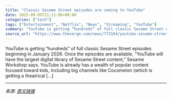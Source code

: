 ```yaml
---
title: "Classic Sesame Street episodes are coming to YouTube"
date: 2025-09-05T21:11:06+08:00
categories: ["tech"]
tags: ["Entertainment", "Netflix", "News", "Streaming", "YouTube"]
summary: "YouTube is getting “hundreds” of full classic Sesame Street episodes beginning in January 2026. Once the episodes are available, “YouTube will have the largest digital library of Sesame Street content"
source_url: "https://www.theverge.com/news/773164/youtube-sesame-street-classic-episodes-netflix"
---
```


YouTube is getting “hundreds” of full classic Sesame Street episodes beginning in January 2026. Once the episodes are available, “YouTube will have the largest digital library of Sesame Street content,” Sesame Workshop says. YouTube is already has a wealth of popular content focused toward kids, including big channels like Cocomelon (which is getting a theatrical [&#8230;]

---

*来源: [原文链接](https://www.theverge.com/news/773164/youtube-sesame-street-classic-episodes-netflix)*
